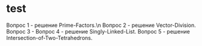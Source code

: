 # test

Вопрос 1 - решение Prime-Factors.\n
Вопрос 2 - решение Vector-Division.
Вопрос 3 - 
Вопрос 4 - решение Singly-Linked-List.
Вопрос 5 - решение Intersection-of-Two-Tetrahedrons.
